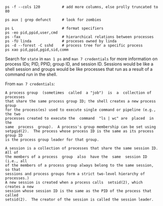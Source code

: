
```
ps -f --cols 120          # add more columns, else prolly truncated to 80

ps aux | grep defunct     # look for zombies

ps L                      # format specifiers
ps -eo pid,ppid,user,cmd  
ps -fax                   # hierarchical relations between processes
ps -fU linda              # proceses owned by linda
ps -d --forest -C sshd    # process tree for a specific process
ps xao pid,ppid,pgid,sid,comm
```

Search for `state` in `man 1 ps` and `man 7 credentials` for more information
on process IDs; PID, PPID, group ID, and session ID. Sessions would be like a
shell session and groups would be like processes that run as a result of a
command run in the shell.

From `man 7 credentials`:
```
A process group  (sometimes  called  a "job")  is  a  collection of processes
that share the same process group ID; the shell creates a new process group
for the process(es) used to execute single command or pipeline (e.g., the two
processes created to execute the  command  "ls | wc" are  placed  in  the
same  process  group).  A process's group membership can be set using
setpgid(2).  The process whose process ID is the same as its process group ID
is the process group leader for that group.

A session is a collection of processes that share the same session ID.  All of
the members of a process  group  also  have the  same  session ID (i.e., all
of the members of a process group always belong to the same session, so that
sessions and process groups form a strict two-level hierarchy of processes.)
A new session is created when a process calls  setsid(2), which  creates a new
session whose session ID is the same as the PID of the process that called
setsid(2).  The creator of the session is called the session leader.
```
